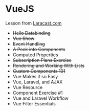 # VueJS
Lesson from [Laracast.com](https://laracasts.com/series/learning-vue-step-by-step)
- ~~Hello Databinding~~
- ~~Vue Show~~
- ~~Event Handling~~
- ~~A Peek into Components~~
- ~~Computed Properties~~
- ~~Subscription Plans Exercise~~
- ~~Rendering and Working With Lists~~
- ~~Custom Components 101~~
- Vue Makes it so Easy
- Vue, Laravel, and AJAX
- Vue Resource
- Component Exercise #1
- Vue and Laravel Workflow
- Vue Filter Essentials

